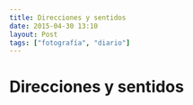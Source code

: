 ```yaml
---
title: Direcciones y sentidos
date: 2015-04-30 13:10
layout: Post
tags: ["fotografía", "diario"]
---
```


# Direcciones y sentidos

<!-- more -->

<Photo name="direcciones_sentidos.jpg" :breakpoints="['sm']" alt="Una farola con un edificio de fondo" />
